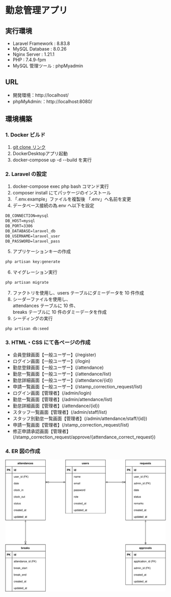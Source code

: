 # 勤怠管理アプリ

## 実行環境
- Laravel Framework : 8.83.8
- MySQL Database : 8.0.26
- Nginx Server : 1.21.1
- PHP : 7.4.9-fpm
- MySQL 管理ツール : phpMyadmin


## URL
- 開発環境：http://localhost/
- phpMyAdmin:：http://localhost:8080/

## 環境構築

### 1. Docker ビルド
1. [git clone リンク](https://github.com/coachtech-material/laravel-docker-template)
2. DockerDesktopアプリ起動
3. docker-compose up -d --build を実行

### 2. Laravel の設定
1. docker-compose exec php bash コマンド実行
2. composer install にてパッケージのインストール
3. 「.env.example」ファイルを複製後 「.env」へ名前を変更
4. データベース接続の為.env へ以下を設定
``` text
DB_CONNECTION=mysql
DB_HOST=mysql
DB_PORT=3306
DB_DATABASE=laravel_db
DB_USERNAME=laravel_user
DB_PASSWORD=laravel_pass
```
5. アプリケーションキーの作成
``` bash
php artisan key:generate
```
6. マイグレーション実行
``` bash
php artisan migrate
```
7. ファクトリを使用し、users テーブルにダミーデータを 10 件作成
8. シーダーファイルを使用し、  
   attendances テーブルに 10 件、  
   breaks テーブルに 10 件のダミーデータを作成
9. シーディングの実行
``` bash
php artisan db:seed
```

### 3. HTML・CSS にて各ページの作成
- 会員登録画面【一般ユーザー】(/register)
- ログイン画面【一般ユーザー】(/login)
- 勤怠登録画面【一般ユーザー】(/attendance)
- 勤怠一覧画面【一般ユーザー】(/attendance/list)
- 勤怠詳細画面【一般ユーザー】(/attendance/{id})
- 申請一覧画面【一般ユーザー】(/stamp_correction_request/list)
- ログイン画面【管理者】(/admin/login)
- 勤怠一覧画面【管理者】(/admin/attendance/list)
- 勤怠詳細画面【管理者】(/attendance/{id})
- スタッフ一覧画面【管理者】(/admin/staff/list)
- スタッフ別勤怠一覧画面【管理者】(/admin/attendance/staff/{id})
- 申請一覧画面【管理者】(/stamp_correction_request/list)
- 修正申請承認画面【管理者】  
    (/stamp_correction_request/approve/{attendance_correct_request})

### 4. ER 図の作成
![ER図](./src/attendance-test_ER.drawio.svg)